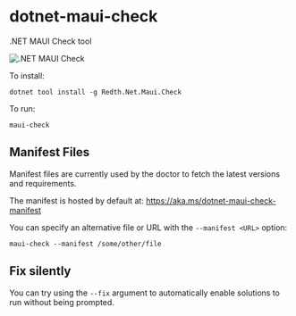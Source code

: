 
# dotnet-maui-check
.NET MAUI Check tool

![.NET MAUI Check](https://user-images.githubusercontent.com/271950/111553662-3c65a480-875b-11eb-9e67-3738d3f7e0ad.gif)


To install:
```
dotnet tool install -g Redth.Net.Maui.Check
```

To run:
```
maui-check
```


## Manifest Files

Manifest files are currently used by the doctor to fetch the latest versions and requirements.

The manifest is hosted by default at: https://aka.ms/dotnet-maui-check-manifest

You can specify an alternative file or URL with the `--manifest <URL>` option:

```
maui-check --manifest /some/other/file
```

## Fix silently

You can try using the `--fix` argument to automatically enable solutions to run without being prompted.

